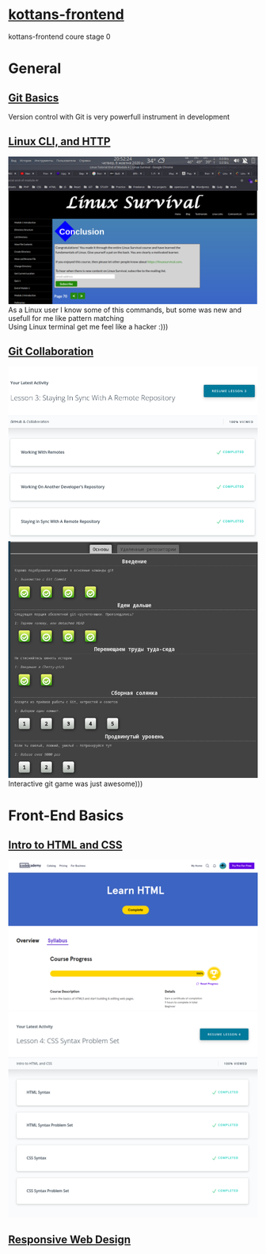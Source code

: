 # [kottans-frontend](https://github.com/kottans/frontend/blob/master/contents.md#stage-0-self-study) 
kottans-frontend coure stage 0

# General
## [Git Basics](https://github.com/kottans/frontend/blob/master/tasks/git-intro.md)
Version control with Git is very powerfull instrument in development
## [Linux CLI, and HTTP](https://github.com/kottans/frontend/blob/master/tasks/linux-cli-http.md)
![Screenshot](https://github.com/master-bogdan/kottans-frontend/blob/main/task_linux_cli/2020-10-08_20-52.png?raw=true)
As a Linux user I know some of this commands, but some was new and usefull for me like pattern matching  
Using Linux terminal get me feel like a hacker :)))
## [Git Collaboration](https://github.com/kottans/frontend/blob/master/tasks/git-collaboration.md)
![Screenshot](https://github.com/master-bogdan/kottans-frontend/blob/main/task_git_collaboration/2020-10-15_22-26.png)
![Screenshot](https://github.com/master-bogdan/kottans-frontend/blob/main/task_git_collaboration/2020-10-15_23-26.png)  
Interactive git game was just awesome)))
  
# Front-End Basics  
## [Intro to HTML and CSS](https://github.com/kottans/frontend/blob/master/tasks/html-css-intro.md)  
![Screenshot](https://github.com/master-bogdan/kottans-frontend/blob/main/task_html_css_intro/2020-10-15_23-33.png)
![Screenshot](https://github.com/master-bogdan/kottans-frontend/blob/main/task_html_css_intro/2020-10-15_23-40.png) 
## [Responsive Web Design](https://github.com/kottans/frontend/blob/master/tasks/html-css-responsive.md)  

